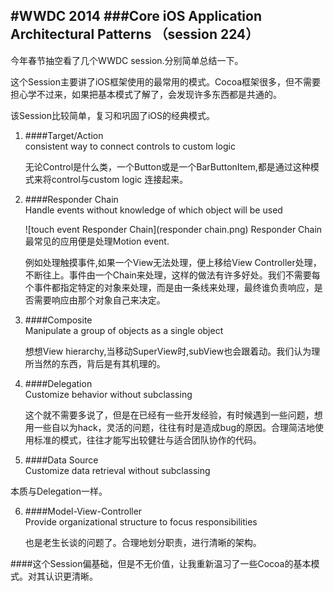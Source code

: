 #WWDC 2014 
###Core iOS Application Architectural Patterns （session 224）
--
今年春节抽空看了几个WWDC session.分别简单总结一下。

这个Session主要讲了iOS框架使用的最常用的模式。Cocoa框架很多，但不需要担心学不过来，如果把基本模式了解了，会发现许多东西都是共通的。

该Session比较简单，复习和巩固了iOS的经典模式。

1. ####Target/Action  
   consistent way to connect controls to custom logic  
	
	无论Control是什么类，一个Button或是一个BarButtonItem,都是通过这种模式来将control与custom logic 连接起来。
	
2. ####Responder Chain  
   Handle events without knowledge of which object will be used
   
   ![touch event Responder Chain](responder chain.png)
	Responder Chain最常见的应用便是处理Motion event.

	例如处理触摸事件,如果一个View无法处理，便上移给View Controller处理，不断往上。事件由一个Chain来处理，这样的做法有许多好处。我们不需要每个事件都指定特定的对象来处理，而是由一条线来处理，最终谁负责响应，是否需要响应由那个对象自己来决定。
	
3. ####Composite  
   Manipulate a group of objects as a single object
   
   想想View hierarchy,当移动SuperView时,subView也会跟着动。我们认为理所当然的东西，背后是有其机理的。
   
4. ####Delegation  
   Customize behavior without subclassing
   
   这个就不需要多说了，但是在已经有一些开发经验，有时候遇到一些问题，想用一些自以为hack，灵活的问题，往往有时是造成bug的原因。合理简洁地使用标准的模式，往往才能写出较健壮与适合团队协作的代码。
   
5. ####Data Source  
  Customize data retrieval without subclassing
  
  本质与Delegation一样。
  
6. ####Model-View-Controller  
   Provide organizational structure to focus responsibilities
   
   也是老生长谈的问题了。合理地划分职责，进行清晰的架构。
   
   
####这个Session偏基础，但是不无价值，让我重新温习了一些Cocoa的基本模式。对其认识更清晰。

